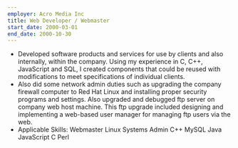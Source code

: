 ```yaml
---
employer: Acro Media Inc
title: Web Developer / Webmaster
start_date: 2000-03-01
end_date: 2000-10-30
---
```


- Developed software products and services for use by clients and also internally, within the company. Using my experience in C, C++, JavaScript and SQL, I created components that could be reused with modifications to meet specifications of individual clients.
- Also did some network admin duties such as upgrading the company firewall computer to Red Hat Linux and installing proper security programs and settings. Also upgraded and debugged ftp server on company web host machine. This ftp upgrade included designing and implementing a web-based user manager for managing ftp users via the web.
- Applicable Skills: Webmaster  Linux Systems Admin  C++  MySQL  Java  JavaScript  C  Perl

